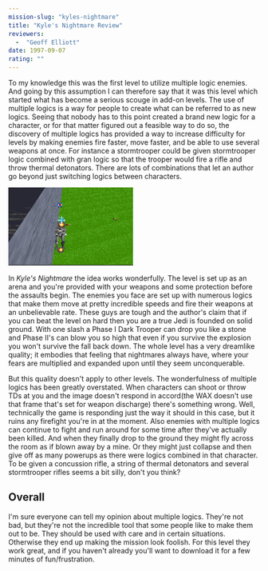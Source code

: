 ```yaml
---
mission-slug: "kyles-nightmare"
title: "Kyle's Nightmare Review"
reviewers: 
  -  "Geoff Elliott"
date: 1997-09-07
rating: ""
---
```


To my knowledge this was the first level to utilize multiple logic enemies. And going by this assumption I can therefore say that it was this level which started what has become a serious scouge in add-on levels.
The use of multiple logics is a way for people to create what can be referred to as new logics. Seeing that nobody has to this point created a brand new logic for a character, or for that matter figured out a feasible way to do so, the discovery of multiple logics has provided a way to increase difficulty for levels by making enemies fire faster, move faster, and be able to use several weapons at once. For instance a stormtrooper could be given stormtrooper logic combined with gran logic so that the trooper would fire a rifle and throw thermal detonators. There are lots of combinations that let an author go beyond just switching logics between characters.

![Kyle's Nightmare screenshot](./nightmare.png "Enemies enhanced with multiple logics now have the ability to blow you sky high.")

In *Kyle's Nightmare* the idea works wonderfully. The level is set up as an arena and you're provided with your weapons and some protection before the assaults begin. The enemies you face are set up with numerous logics that make them move at pretty incredible speeds and fire their weapons at an unbelievable rate. These guys are tough and the author's claim that if you can beat the level on hard then you are a true Jedi is founded on solid ground. With one slash a Phase I Dark Trooper can drop you like a stone and Phase II's can blow you so high that even if you survive the explosion you won't survive the fall back down. The whole level has a very dreamlike quality; it embodies that feeling that nightmares always have, where your fears are multiplied and expanded upon until they seem unconquerable.

But this quality doesn't apply to other levels. The wonderfulness of multiple logics has been greatly overstated. When characters can shoot or throw TDs at you and the image doesn't respond in accord(the WAX doesn't use that frame that's set for weapon discharge) there's something wrong. Well, technically the game is responding just the way it should in this case, but it ruins any firefight you're in at the moment. Also enemies with multiple logics can continue to fight and run around for some time after they've actually been killed. And when they finally drop to the ground they might fly across the room as if blown away by a mine. Or they might just collapse and then give off as many powerups as there were logics combined in that character. To be given a concussion rifle, a string of thermal detonators and several stormtrooper rifles seems a bit silly, don't you think?

## Overall

I'm sure everyone can tell my opinion about multiple logics. They're not bad, but they're not the incredible tool that some people like to make them out to be. They should be used with care and in certain situations. Otherwise they end up making the mission look foolish. For this level they work great, and if you haven't already you'll want to download it for a few minutes of fun/frustration.
